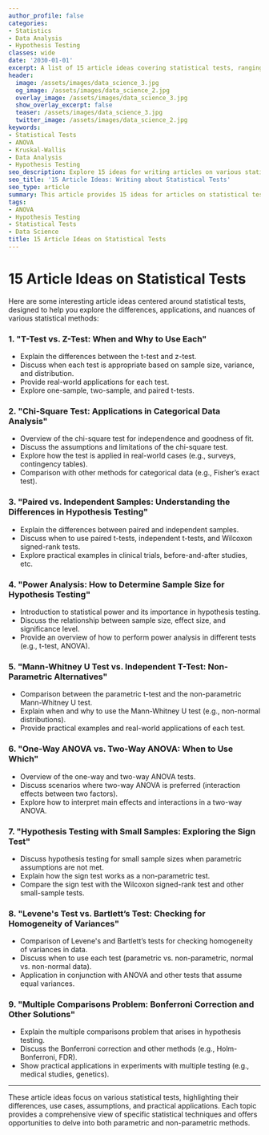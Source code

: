 ```yaml
---
author_profile: false
categories:
- Statistics
- Data Analysis
- Hypothesis Testing
classes: wide
date: '2030-01-01'
excerpt: A list of 15 article ideas covering statistical tests, ranging from ANOVA and Kruskal-Wallis to non-parametric tests and power analysis.
header:
  image: /assets/images/data_science_3.jpg
  og_image: /assets/images/data_science_2.jpg
  overlay_image: /assets/images/data_science_3.jpg
  show_overlay_excerpt: false
  teaser: /assets/images/data_science_3.jpg
  twitter_image: /assets/images/data_science_2.jpg
keywords:
- Statistical Tests
- ANOVA
- Kruskal-Wallis
- Data Analysis
- Hypothesis Testing
seo_description: Explore 15 ideas for writing articles on various statistical tests, including their differences, assumptions, and applications in data analysis.
seo_title: '15 Article Ideas: Writing about Statistical Tests'
seo_type: article
summary: This article provides 15 ideas for articles on statistical tests, including their use cases, assumptions, and applications in real-world data analysis.
tags:
- ANOVA
- Hypothesis Testing
- Statistical Tests
- Data Science
title: 15 Article Ideas on Statistical Tests
---
```


# 15 Article Ideas on Statistical Tests

Here are some interesting article ideas centered around statistical tests, designed to help you explore the differences, applications, and nuances of various statistical methods:

### 1. **"T-Test vs. Z-Test: When and Why to Use Each"**
   - Explain the differences between the t-test and z-test.
   - Discuss when each test is appropriate based on sample size, variance, and distribution.
   - Provide real-world applications for each test.
   - Explore one-sample, two-sample, and paired t-tests.

### 2. **"Chi-Square Test: Applications in Categorical Data Analysis"**
   - Overview of the chi-square test for independence and goodness of fit.
   - Discuss the assumptions and limitations of the chi-square test.
   - Explore how the test is applied in real-world cases (e.g., surveys, contingency tables).
   - Comparison with other methods for categorical data (e.g., Fisher’s exact test).

### 3. **"Paired vs. Independent Samples: Understanding the Differences in Hypothesis Testing"**
   - Explain the differences between paired and independent samples.
   - Discuss when to use paired t-tests, independent t-tests, and Wilcoxon signed-rank tests.
   - Explore practical examples in clinical trials, before-and-after studies, etc.

### 4. **"Power Analysis: How to Determine Sample Size for Hypothesis Testing"**
   - Introduction to statistical power and its importance in hypothesis testing.
   - Discuss the relationship between sample size, effect size, and significance level.
   - Provide an overview of how to perform power analysis in different tests (e.g., t-test, ANOVA).

### 5. **"Mann-Whitney U Test vs. Independent T-Test: Non-Parametric Alternatives"**
   - Comparison between the parametric t-test and the non-parametric Mann-Whitney U test.
   - Explain when and why to use the Mann-Whitney U test (e.g., non-normal distributions).
   - Provide practical examples and real-world applications of each test.

### 6. **"One-Way ANOVA vs. Two-Way ANOVA: When to Use Which"**
   - Overview of the one-way and two-way ANOVA tests.
   - Discuss scenarios where two-way ANOVA is preferred (interaction effects between two factors).
   - Explore how to interpret main effects and interactions in a two-way ANOVA.

### 7. **"Hypothesis Testing with Small Samples: Exploring the Sign Test"**
   - Discuss hypothesis testing for small sample sizes when parametric assumptions are not met.
   - Explain how the sign test works as a non-parametric test.
   - Compare the sign test with the Wilcoxon signed-rank test and other small-sample tests.

### 8. **"Levene's Test vs. Bartlett’s Test: Checking for Homogeneity of Variances"**
   - Comparison of Levene's and Bartlett’s tests for checking homogeneity of variances in data.
   - Discuss when to use each test (parametric vs. non-parametric, normal vs. non-normal data).
   - Application in conjunction with ANOVA and other tests that assume equal variances.

### 9. **"Multiple Comparisons Problem: Bonferroni Correction and Other Solutions"**
   - Explain the multiple comparisons problem that arises in hypothesis testing.
   - Discuss the Bonferroni correction and other methods (e.g., Holm-Bonferroni, FDR).
   - Show practical applications in experiments with multiple testing (e.g., medical studies, genetics).










---

These article ideas focus on various statistical tests, highlighting their differences, use cases, assumptions, and practical applications. Each topic provides a comprehensive view of specific statistical techniques and offers opportunities to delve into both parametric and non-parametric methods.
